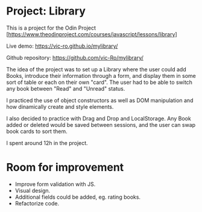 # Project: Library

This is a project for the Odin Project [https://www.theodinproject.com/courses/javascript/lessons/library]

Live demo: https://vic-ro.github.io/mylibrary/

Github repository: https://github.com/vic-Ro/mylibrary/

The idea of the project was to set up a Library where the user could add Books, introduce their information through a form,
and display them in some sort of table or each on their own "card". The user had to be able to switch any book between
"Read" and "Unread" status.

I practiced the use of object constructors as well as DOM manipulation and how dinamically create and style elements.

I also decided to practice with Drag and Drop and LocalStorage. Any Book added or deleted would be saved between sessions, 
and the user can swap book cards to sort them.

I spent around 12h in the project. 

# Room for improvement

- Improve form validation with JS.
- Visual design.
- Additional fields could be added, eg. rating books.
- Refactorize code.
